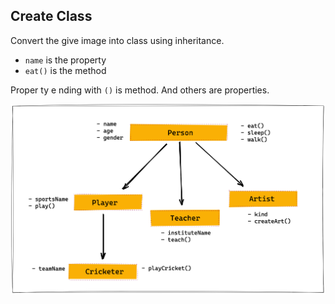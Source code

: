 ## Create Class

Convert the give image into class using inheritance.

- `name`  is the property
- `eat()` is the method

Proper ty e nding with `()` is method. And others are properties.

![Inheritance](../assets/inheritance.png)
